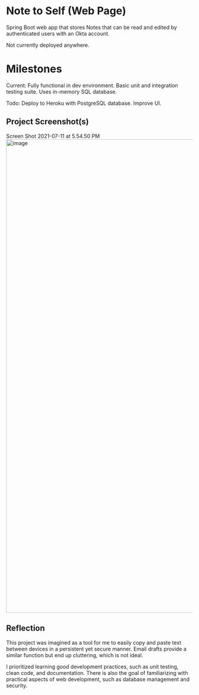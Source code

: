 # Note to Self (Web Page)

Spring Boot web app that stores Notes that can be read and edited by authenticated users with an Okta account.

Not currently deployed anywhere.

# Milestones

Current:
Fully functional in dev environment.
Basic unit and integration testing suite.
Uses in-memory SQL database.

Todo:
Deploy to Heroku with PostgreSQL database.
Improve UI.

## Project Screenshot(s)

Screen Shot 2021-07-11 at 5.54.50 PM<img width="1280" alt="image" src="https://user-images.githubusercontent.com/25709225/125215840-5e86b380-e271-11eb-895e-bb48934b2579.png">


## Reflection

This project was imagined as a tool for me to easily copy and paste text between devices in a persistent yet secure manner. Email drafts provide a similar function but end up cluttering, which is not ideal.

I prioritized learning good development practices, such as unit testing, clean code, and documentation. There is also the goal of familiarizing with practical aspects of web development, such as database management and security.
